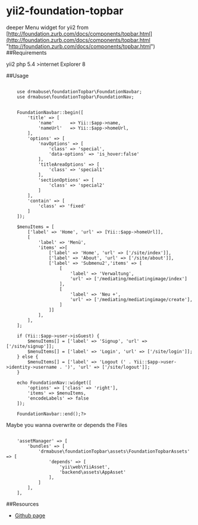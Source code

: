 yii2-foundation-topbar
======================

deeper Menu widget for yii2 from [http://foundation.zurb.com/docs/components/topbar.html](http://foundation.zurb.com/docs/components/topbar.html "http://foundation.zurb.com/docs/components/topbar.html")
##Requirements

yii2 php 5.4 >internet Explorer 8

##Usage

~~~

    use drmabuse\foundationTopbar\FoundationNavbar;
    use drmabuse\foundationTopbar\FoundationNav;


    FoundationNavbar::begin([
        'title' => [
            'name'      => Yii::$app->name,
            'nameUrl'   => Yii::$app->homeUrl,
        ],
        'options' => [
            'navOptions' => [
                'class' => 'special',
                'data-options' => 'is_hover:false'
            ],
            'titleAreaOptions' => [
                'class' => 'special1'
            ],
            'sectionOptions' => [
                'class' => 'special2'
            ]
        ],
        'contain' => [
            'class' => 'fixed'
        ]
    ]);

    $menuItems = [
        ['label' => 'Home', 'url' => [Yii::$app->homeUrl]],
        [
            'label' => 'Menü',
            'items' =>[
                ['label' => 'Home', 'url' => ['/site/index']],
                ['label' => 'About', 'url' => ['/site/about']],
                ['label' => 'Submenu2','items' => [
                    [
                        'label' => 'Verwaltung',
                        'url' => ['/mediating/mediatingimage/index']
                    ],
                    [
                        'label' => 'Neu +',
                        'url' => ['/mediating/mediatingimage/create'],
                    ]
                ]]
            ],
        ],
    ];

    if (Yii::$app->user->isGuest) {
        $menuItems[] = ['label' => 'Signup', 'url' => ['/site/signup']];
        $menuItems[] = ['label' => 'Login', 'url' => ['/site/login']];
    } else {
        $menuItems[] = ['label' => 'Logout (' . Yii::$app->user->identity->username . ')', 'url' => ['/site/logout']];
    }

    echo FoundationNav::widget([
        'options' => ['class' => 'right'],
        'items' => $menuItems,
        'encodeLabels' => false
    ]);

    FoundationNavbar::end();?>
~~~

Maybe you wanna overwrite or depends the Files

~~~

    'assetManager' => [
        'bundles' => [
            'drmabuse\foundationTopbar\assets\FoundationTopbarAssets' => [
                'depends' => [
                    'yii\web\YiiAsset',
                    'backend\assets\AppAsset'
                ],
            ]
        ],
    ],

~~~


##Resources

 * [Github page](https://github.com/brewing/yii2-foundation-topbar)
